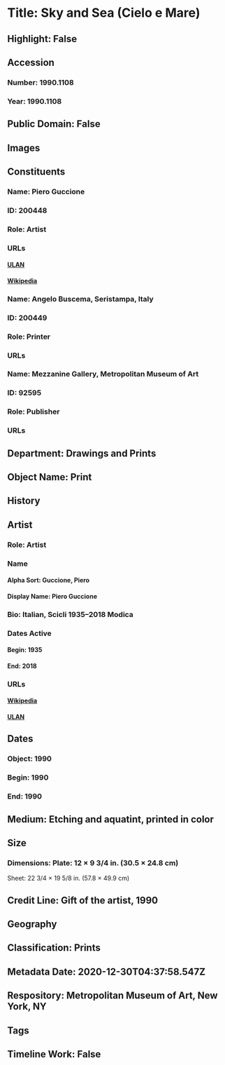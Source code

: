 # Title: Sky and Sea (Cielo e Mare)
## Highlight: False
## Accession
### Number: 1990.1108
### Year: 1990.1108
## Public Domain: False
## Images
## Constituents
### Name: Piero Guccione
### ID: 200448
### Role: Artist
### URLs
#### [ULAN](http://vocab.getty.edu/page/ulan/500000555)
#### [Wikipedia](https://www.wikidata.org/wiki/Q3903266)
### Name: Angelo Buscema, Seristampa, Italy
### ID: 200449
### Role: Printer
### URLs
### Name: Mezzanine Gallery, Metropolitan Museum of Art
### ID: 92595
### Role: Publisher
### URLs
## Department: Drawings and Prints
## Object Name: Print
## History
## Artist
### Role: Artist
### Name
#### Alpha Sort: Guccione, Piero
#### Display Name: Piero Guccione
### Bio: Italian, Scicli 1935–2018 Modica
### Dates Active
#### Begin: 1935
#### End: 2018
### URLs
#### [Wikipedia](https://www.wikidata.org/wiki/Q3903266)
#### [ULAN](http://vocab.getty.edu/page/ulan/500000555)
## Dates
### Object: 1990
### Begin: 1990
### End: 1990
## Medium: Etching and aquatint, printed in color
## Size
### Dimensions: Plate: 12 × 9 3/4 in. (30.5 × 24.8 cm)
Sheet: 22 3/4 × 19 5/8 in. (57.8 × 49.9 cm)
## Credit Line: Gift of the artist, 1990
## Geography
## Classification: Prints
## Metadata Date: 2020-12-30T04:37:58.547Z
## Respository: Metropolitan Museum of Art, New York, NY
## Tags
## Timeline Work: False